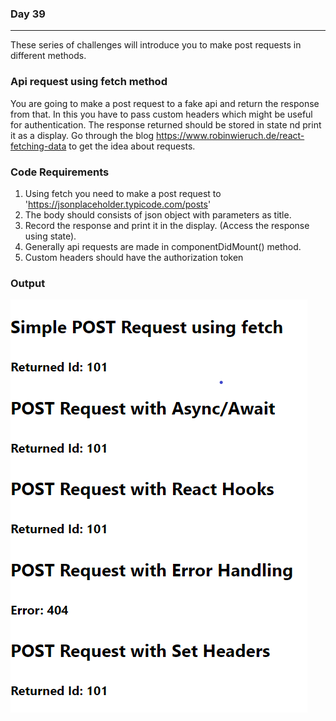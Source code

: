 ### Day 39
---
These series of challenges will introduce you to make post requests in different methods.  

### Api request using fetch method
You are going to make a post request to a fake api and return the response from that. In this you have to pass custom headers which might be useful for authentication. The response returned should be stored in state nd print it as a display. Go through the blog https://www.robinwieruch.de/react-fetching-data to get the idea about requests.

### Code Requirements
1. Using fetch you need to make a post request to 'https://jsonplaceholder.typicode.com/posts'
2. The body should consists of json object with parameters as title.
3. Record the response and print it in the display. (Access the response using state).
4. Generally api requests are made in componentDidMount() method. 
5. Custom headers should have the authorization token

### Output
![](image.png)
